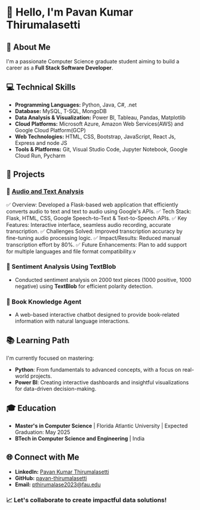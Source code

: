 # 👋 Hello, I'm Pavan Kumar Thirumalasetti

## 🎯 About Me
I'm a passionate Computer Science graduate student aiming to build a career as a **Full Stack Software Developer**.
## 💻 Technical Skills
- **Programming Languages:** Python, Java, C#, .net
- **Database:** MySQL, T-SQL, MongoDB
- **Data Analysis & Visualization:** Power BI, Tableau, Pandas, Matplotlib
- **Cloud Platforms:** Microsoft Azure, Amazon Web Services(AWS) and Google Cloud Platform(GCP)
- **Web Technologies:** HTML, CSS, Bootstrap, JavaScript, React Js, Express and node JS
- **Tools & Platforms:** Git, Visual Studio Code, Jupyter Notebook, Google Cloud Run, Pycharm

## 🚀 Projects
### 🔹 [Audio and Text Analysis](https://dialogflow-web-1033689427529.us-central1.run.app/#home)
✅ Overview: Developed a Flask-based web application that efficiently converts audio to text and text to audio using Google's APIs.
✅ Tech Stack: Flask, HTML, CSS, Google Speech-to-Text & Text-to-Speech APIs.
✅ Key Features: Interactive interface, seamless audio recording, accurate transcription.
✅ Challenges Solved: Improved transcription accuracy by fine-tuning audio processing logic.
✅ Impact/Results: Reduced manual transcription effort by 80%.
✅ Future Enhancements: Plan to add support for multiple languages and file format compatibility.v

### 🔹 Sentiment Analysis Using TextBlob
- Conducted sentiment analysis on 2000 text pieces (1000 positive, 1000 negative) using **TextBlob** for efficient polarity detection.

### 🔹 Book Knowledge Agent
- A web-based interactive chatbot designed to provide book-related information with natural language interactions.

## 📚 Learning Path
I'm currently focused on mastering:
- **Python**: From fundamentals to advanced concepts, with a focus on real-world projects.
- **Power BI**: Creating interactive dashboards and insightful visualizations for data-driven decision-making.

## 🎓 Education
- **Master's in Computer Science** | Florida Atlantic University | Expected Graduation: May 2025
- **BTech in Computer Science and Engineering** | India

## 🌐 Connect with Me
- **LinkedIn:** [Pavan Kumar Thirumalasetti](https://www.linkedin.com/in/pavan-kumar-thirumalasetti-77138b153])
- **GitHub:** [pavan-thirumalasetti](https://github.com/pavan-thirumalasetti)
- **Email:** [pthirumalase2023@fau.edu](mailto:pthirumalase2023@fau.edu)

### 📈 Let's collaborate to create impactful data solutions!

